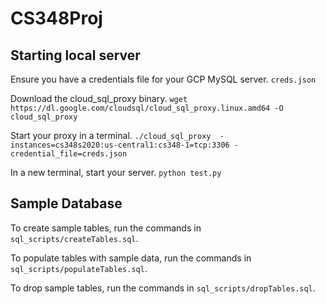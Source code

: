# CS348Proj

## Starting local server
Ensure you have a credentials file for your GCP MySQL server.
```creds.json```

Download the cloud_sql_proxy binary.
```wget https://dl.google.com/cloudsql/cloud_sql_proxy.linux.amd64 -O cloud_sql_proxy```

Start your proxy in a terminal.
```./cloud_sql_proxy  -instances=cs348s2020:us-central1:cs348-1=tcp:3306 -credential_file=creds.json```

In a new terminal, start your server.
```python test.py```

## Sample Database
To create sample tables, run the commands in ```sql_scripts/createTables.sql```.

To populate tables with sample data, run the commands in ```sql_scripts/populateTables.sql```.

To drop sample tables, run the commands in ```sql_scripts/dropTables.sql```.
